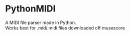 # PythonMIDI
A MIDI file parser made in Python.  
Works best for .mid/.midi files downloaded off musescore
